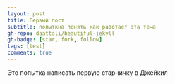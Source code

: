 ```yaml
---
layout: post
title: Первый пост
subtitle: попыткна понять как работает эта тема
gh-repo: daattali/beautiful-jekyll
gh-badge: [star, fork, follow]
tags: [test]
comments: true
---
```


Это попытка написать первую старничку в Джейкил
